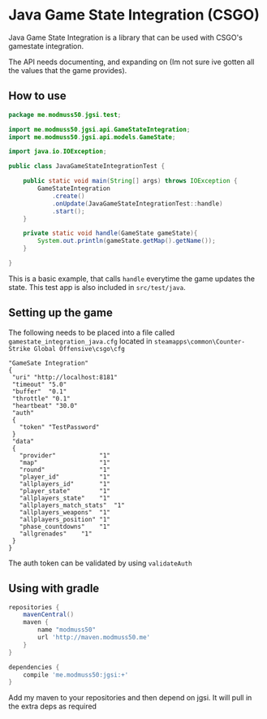 # Java Game State Integration (CSGO)

Java Game State Integration is a library that can be used with CSGO's gamestate integration.

The API needs documenting, and expanding on (Im not sure ive gotten all the values that the game provides).

## How to use

```java
package me.modmuss50.jgsi.test;

import me.modmuss50.jgsi.api.GameStateIntegration;
import me.modmuss50.jgsi.api.models.GameState;

import java.io.IOException;

public class JavaGameStateIntegrationTest {

	public static void main(String[] args) throws IOException {
		GameStateIntegration
			.create()
			.onUpdate(JavaGameStateIntegrationTest::handle)
			.start();
	}

	private static void handle(GameState gameState){
		System.out.println(gameState.getMap().getName());
	}

}
```

This is a basic example, that calls `handle` everytime the game updates the state. This test app is also included in `src/test/java`.
## Setting up the game

The following needs to be placed into a file called `gamestate_integration_java.cfg` located in `steamapps\common\Counter-Strike Global Offensive\csgo\cfg`

```properties 
"GameSate Integration"
{
 "uri" "http://localhost:8181"
 "timeout" "5.0"
 "buffer"  "0.1"
 "throttle" "0.1"
 "heartbeat" "30.0"
 "auth"
 {
   "token" "TestPassword"
 }
 "data"
 {
   "provider"            "1"
   "map"                 "1"
   "round"               "1"
   "player_id"           "1"
   "allplayers_id"       "1"     
   "player_state"        "1"      
   "allplayers_state"    "1"      
   "allplayers_match_stats"  "1"  
   "allplayers_weapons"  "1"      
   "allplayers_position" "1"      
   "phase_countdowns"    "1"      
   "allgrenades"    "1" 
 }
}
```

The auth token can be validated by using `validateAuth`

## Using with gradle

```groovy
repositories {
    mavenCentral()
	maven {
		name "modmuss50"
		url 'http://maven.modmuss50.me'
	}
}

dependencies {
    compile 'me.modmuss50:jgsi:+'
}
```

Add my maven to your repositories and then depend on jgsi. It will pull in the extra deps as required